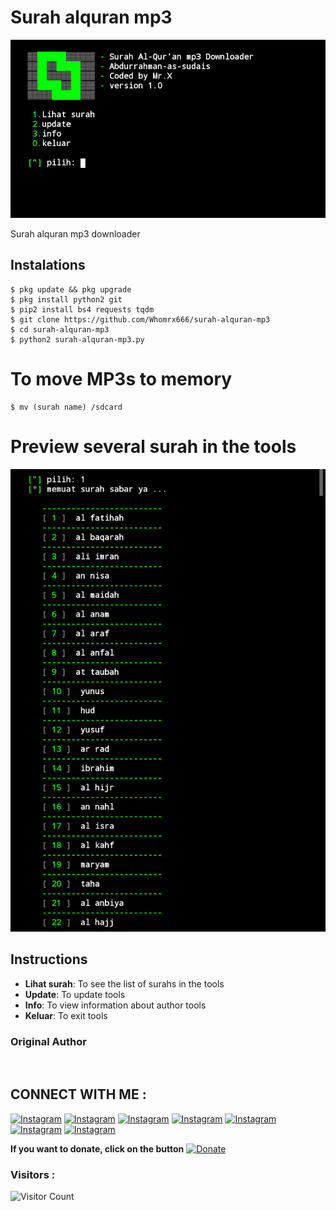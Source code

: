 # Surah alquran mp3
![surah-alquran-mp3 preview](surah-alquran-mp3.png)

Surah alquran mp3 downloader

## Instalations
```
$ pkg update && pkg upgrade
$ pkg install python2 git
$ pip2 install bs4 requests tqdm 
$ git clone https://github.com/Whomrx666/surah-alquran-mp3
$ cd surah-alquran-mp3
$ python2 surah-alquran-mp3.py

```
# To move MP3s to memory
```
$ mv (surah name) /sdcard

```

# Preview several surah in the tools

<img src="https://github.com/Whomrx666/surah-alquran-mp3/blob/main/01.png">


## Instructions
- **Lihat surah**: To see the list of surahs in the tools
- **Update**: To update tools
- **Info**: To view information about author tools
- **Keluar**: To exit tools
### Original Author
<a href="https://github.com/Whomrx666"><img src="https://img.shields.io/badge/Original-Author-brightgreen.svg" alt=""/></a>

## CONNECT WITH ME :

[![Instagram](https://img.shields.io/badge/WEBSITE-VISIT-yellow?style=for-the-badge&logo=blogger)](https://whomrxhackers.blogspot.com/)
[![Instagram](https://img.shields.io/badge/TWITTER-FOLLOW-red?style=for-the-badge&logo=x)](https://twitter.com/whomrx666)
[![Instagram](https://img.shields.io/badge/YOUTUBE-SUBSCRIBE-red?style=for-the-badge&logo=youtube)](https://youtube.com/@whomrx666)
[![Instagram](https://img.shields.io/badge/FACEBOOK-LIKE-red?style=for-the-badge&logo=facebook)](https://facebook.com/https://www.facebook.com/whomrx.666)
[![Instagram](https://img.shields.io/badge/TELEGRAM-CONNECT-red?style=for-the-badge&logo=telegram)](https://t.me/Whomr_X)
[![Instagram](https://img.shields.io/badge/GMAIL-CONTACT-red?style=for-the-badge&logo=gmail)](mailto:whomrx666@gmail.com)
[![Instagram](https://img.shields.io/badge/TIKTOK-FOLLOW-red?style=for-the-badge&logo=tiktok)](https://www.tiktok.com/@whomr.x)

**If you want to donate, click on the button**
<a href="https://saweria.co/whomrx"><img title="Donate" src="https://img.shields.io/badge/Donate-Surah Alquran mp3-yellow?style=for-the-badge&logo=github"></a>

### Visitors :
![Visitor Count](https://profile-counter.glitch.me/Whomrx666/count.svg)